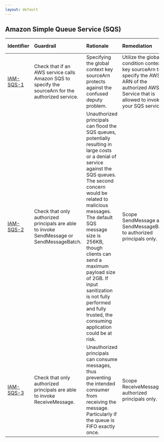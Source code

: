 ```yaml
---
layout: default
---
```




## Amazon Simple Queue Service (SQS)

| Identifier                                         | Guardrail                                                                                          | Rationale                                                                                                                                                                                                                                                                                                                                                                                                  | Remediation                                                                                                                                         | References                                                                                                                                                                                                                                                                                                                                                                                                                                                                                                                       | Policy                   | IAM Actions   |
|:---------------------------------------------------|:---------------------------------------------------------------------------------------------------|:-----------------------------------------------------------------------------------------------------------------------------------------------------------------------------------------------------------------------------------------------------------------------------------------------------------------------------------------------------------------------------------------------------------|:----------------------------------------------------------------------------------------------------------------------------------------------------|:---------------------------------------------------------------------------------------------------------------------------------------------------------------------------------------------------------------------------------------------------------------------------------------------------------------------------------------------------------------------------------------------------------------------------------------------------------------------------------------------------------------------------------|:-------------------------|:--------------|
| <a id="IAM-SQS-1" href="#IAM-SQS-1" >IAM-SQS-1</a> | Check that if an AWS service calls Amazon SQS to specify the sourceArn for the authorized service. | Specifying the global context key sourceArn protects against the confused deputy problem.                                                                                                                                                                                                                                                                                                                  | Utilize the global condition context key sourceArn to specify the AWS ARN of the authorized AWS Service that is allowed to invoke your SQS service. | [https://docs.aws.amazon.com/IAM/latest/UserGuide/reference_policies_condition-keys.html#condition-keys-sourcearn](https://docs.aws.amazon.com/IAM/latest/UserGuide/reference_policies_condition-keys.html#condition-keys-sourcearn)<br><br>[https://docs.aws.amazon.com/AWSSimpleQueueService/latest/SQSDeveloperGuide/sqs-using-identity-based-policies.html](https://docs.aws.amazon.com/AWSSimpleQueueService/latest/SQSDeveloperGuide/sqs-using-identity-based-policies.html)<br><br>                                       | SQS Policy or IAM Policy |               |
| <a id="IAM-SQS-2" href="#IAM-SQS-2" >IAM-SQS-2</a> | Check that only authorized principals are able to invoke SendMessage or SendMessageBatch.          | Unauthorized principals can flood the SQS queues, potentially resulting in large costs or a denial of service against the SQS queues. The second concern would be related to malicious messages. The default SQS message size is 256KB, though clients can send a maximum payload size of 2GB. If input sanitization is not fully performed and fully trusted, the consuming application could be at risk. | Scope SendMessage and SendMessageBatch to authorized principals only.                                                                               | [https://docs.aws.amazon.com/AWSSimpleQueueService/latest/APIReference/API_SendMessage.html](https://docs.aws.amazon.com/AWSSimpleQueueService/latest/APIReference/API_SendMessage.html)<br><br>[https://docs.aws.amazon.com/AWSSimpleQueueService/latest/APIReference/API_SendMessageBatch.html](https://docs.aws.amazon.com/AWSSimpleQueueService/latest/APIReference/API_SendMessageBatch.html)<br><br>                                                                                                                       | nan                      |               |
| <a id="IAM-SQS-3" href="#IAM-SQS-3" >IAM-SQS-3</a> | Check that only authorized principals are able to invoke ReceiveMessage.                           | Unauthorized principals can consume messages, thus preventing the intended consumer from receiving the message. Particularly if the queue is FIFO exactly once.                                                                                                                                                                                                                                            | Scope ReceiveMessage to authorized principals only.                                                                                                 | [https://docs.aws.amazon.com/AWSSimpleQueueService/latest/APIReference/API_ReceiveMessage.html](https://docs.aws.amazon.com/AWSSimpleQueueService/latest/APIReference/API_ReceiveMessage.html)<br><br>[https://aws.amazon.com/about-aws/whats-new/2016/11/amazon-sqs-introduces-fifo-queues-with-exactly-once-processing-and-lower-prices-for-standard-queues/](https://aws.amazon.com/about-aws/whats-new/2016/11/amazon-sqs-introduces-fifo-queues-with-exactly-once-processing-and-lower-prices-for-standard-queues/)<br><br> | nan                      |               |